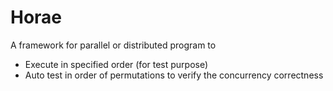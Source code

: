 # Horae
A framework for parallel or distributed program to 
* Execute in specified order (for test purpose)
* Auto test in order of permutations to verify the concurrency correctness

